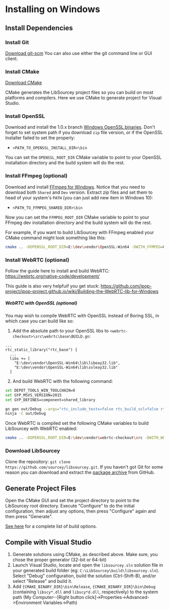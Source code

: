 # Installing on Windows

## Install Dependencies

### Install Git

[Download git-scm](https://git-scm.com/)
You can also use either the git command line or GUI client.  

### Install CMake

[Download CMake](https://cmake.org/download/)

CMake generates the LibSourcey project files so you can build on most platforms and compilers.
Here we use CMake to generate project for Visual Studio.


### Install OpenSSL

Download and install the 1.0.x branch [Windows OpenSSL binaries](http://slproweb.com/products/Win32OpenSSL.html).
Don't forget to set system path if you download `zip` file version, or if the OpenSSL Installer failed to set the properly:

* `<PATH_TO_OPENSSL_INSTALL_DIR>\bin`

You can set the `OPENSSL_ROOT_DIR` CMake variable to point to your OpenSSL installation directory and the build system will do the rest.


### Install FFmpeg (optional)

Download and install [FFmpeg for Windows](https://ffmpeg.zeranoe.com/builds/).
Notice that you need to download both `Shared` and `Dev` version.
Extract zip files and set them to head of your system's `PATH` (you can just add new item in Windows 10):

* `<PATH_TO_FFMPEG_SHARED_DIR>\bin`

Now you can set the `FFMPEG_ROOT_DIR` CMake variable to point to your FFmpeg dev installation directory and the build system will do the rest.

For example, if you want to build LibSourcey with FFmpeg enabled your CMake command might look something like this:

~~~ bash
cmake .. -DOPENSSL_ROOT_DIR=E:\dev\vendor\OpenSSL-Win64 -DWITH_FFMPEG=ON -DFFMPEG_ROOT_DIR=E:\dev\vendor\ffmpeg-3.2.2-win64-dev
~~~


### Install WebRTC (optional)

Follow the guide here to install and build WebRTC: https://webrtc.org/native-code/development/

This guide is also very helpfuif you get stuck: https://github.com/ipop-project/ipop-project.github.io/wiki/Building-the-WebRTC-lib-for-Windows

##### WebRTC with OpenSSL (optional)

You may wish to compile WebRTC with OpenSSL instead of Boring SSL, in which case you can build like so:

1. Add the absolute path to your OpenSSL libs to `<webrtc-checkout>\src\webrtc\base\BUILD.gn`:

~~~
...
rtc_static_library("rtc_base") {
  ...
  libs += [
    "E:\dev\vendor\OpenSSL-Win64\lib\libeay32.lib",
    "E:\dev\vendor\OpenSSL-Win64\lib\ssleay32.lib"
  ]
~~~

2. And build WebRTC with the following command:

~~~ bash
set DEPOT_TOOLS_WIN_TOOLCHAIN=0
set GYP_MSVS_VERSION=2015
set GYP_DEFINES=component=shared_library

gn gen out/Debug --args="rtc_include_tests=false rtc_build_ssl=false rtc_ssl_root=""E:\dev\vendor\OpenSSL-Win64\include"""
ninja -C out/Debug
~~~

Once WebRTC is compiled set the following CMake variables to build LibSourcey with WebRTC enabled:

~~~ bash
cmake .. -DOPENSSL_ROOT_DIR=E:\dev\vendor\webrtc-checkout\src -DWITH_WEBRTC=ON
~~~


### Download LibSourcey

Clone the repository: `git clone https://github.com/sourcey/libsourcey.git`. If you haven't got Git for some reason you can download and extract the [package archive](https://github.com/sourcey/libsourcey) from GitHub.


## Generate Project Files

Open the CMake GUI and set the project directory to point to the LibSourcey root directory. Execute "Configure" to do the initial configuration, then adjust any options, then press "Configure" again and then press "Generate".

[See here](/installation.md#cmake-build-options) for a complete list of build options.


## Compile with Visual Studio

1. Generate solutions using CMake, as described above. Make sure, you chose the proper generator (32-bit or 64-bit)
2. Launch Visual Studio, locate and open the `libsourcey.sln` solution file in your generated build folder (eg: `C:\LibSourcey\build\libsourcey.sln`). Select "Debug" configuration, build the solution (Ctrl-Shift-B), and/or select "Release" and build it.
3. Add `{CMAKE_BINARY_DIR}\bin\Release`, `{CMAKE_BINARY_DIR}\bin\Debug` (containing `libscy*.dll` and `libscy*d.dll`, respectively) to the system path (My Computer--[Right button click]->Properties->Advanced->Environment Variables->Path)
